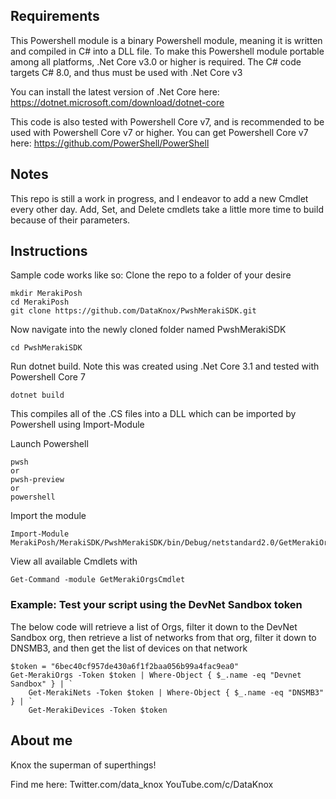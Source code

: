 ## Requirements

This Powershell module is a binary Powershell module, meaning it is written and compiled in C# into a DLL file. 
To make this Powershell module portable among all platforms, .Net Core v3.0 or higher is required. The C# code targets C# 8.0, and thus must be used with .Net Core v3

You can install the latest version of .Net Core here: https://dotnet.microsoft.com/download/dotnet-core

This code is also tested with Powershell Core v7, and is recommended to be used with Powershell Core v7 or higher.
You can get Powershell Core v7 here: https://github.com/PowerShell/PowerShell

## Notes

This repo is still a work in progress, and I endeavor to add a new Cmdlet every other day. Add, Set, and Delete cmdlets take a little more time to build because of their parameters.

## Instructions

Sample code works like so: Clone the repo to a folder of your desire

```
mkdir MerakiPosh
cd MerakiPosh
git clone https://github.com/DataKnox/PwshMerakiSDK.git
```

Now navigate into the newly cloned folder named PwshMerakiSDK
```
cd PwshMerakiSDK
```

Run dotnet build. Note this was created using .Net Core 3.1 and tested with Powershell Core 7
```
dotnet build
```
This compiles all of the .CS files into a DLL which can be imported by Powershell using Import-Module

Launch Powershell
```
pwsh
or
pwsh-preview
or
powershell
```

Import the module
```
Import-Module MerakiPosh/MerakiSDK/PwshMerakiSDK/bin/Debug/netstandard2.0/GetMerakiOrgsCmdlet.dll
```

View all available Cmdlets with 
```
Get-Command -module GetMerakiOrgsCmdlet
```
### Example: Test your script using the DevNet Sandbox token
The below code will retrieve a list of Orgs, filter it down to the DevNet Sandbox org, then retrieve a list of networks from that org, filter it down to DNSMB3, and then get the list of devices on that network
```
$token = "6bec40cf957de430a6f1f2baa056b99a4fac9ea0"
Get-MerakiOrgs -Token $token | Where-Object { $_.name -eq "Devnet Sandbox" } | `
    Get-MerakiNets -Token $token | Where-Object { $_.name -eq "DNSMB3" } | `
    Get-MerakiDevices -Token $token 
```

## About me

Knox the superman of superthings!

Find me here:
Twitter.com/data_knox
YouTube.com/c/DataKnox
